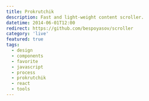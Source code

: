 ```yaml
---
title: Prokrutchik
description: Fast and light-weight content scroller.
datetime: 2014-06-01T12:00
redirect: https://github.com/bespoyasov/scroller
category: 'live'
featured: true
tags:
  - design
  - components
  - favorite
  - javascript
  - process
  - prokrutchik
  - react
  - tools
---
```

